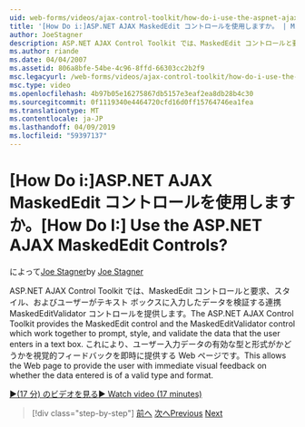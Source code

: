 ```yaml
---
uid: web-forms/videos/ajax-control-toolkit/how-do-i-use-the-aspnet-ajax-maskededit-controls
title: '[How Do i:]ASP.NET AJAX MaskedEdit コントロールを使用しますか。 | Microsoft Docs'
author: JoeStagner
description: ASP.NET AJAX Control Toolkit では、MaskedEdit コントロールと要求、スタイル、および d を検証する連携 MaskedEditValidator コントロールを提供しています.
ms.author: riande
ms.date: 04/04/2007
ms.assetid: 806a8bfe-54be-4c96-8ffd-66303cc2b2f9
msc.legacyurl: /web-forms/videos/ajax-control-toolkit/how-do-i-use-the-aspnet-ajax-maskededit-controls
msc.type: video
ms.openlocfilehash: 4b97b05e16275867db5157e3eaf2ea8db28b4c30
ms.sourcegitcommit: 0f1119340e4464720cfd16d0ff15764746ea1fea
ms.translationtype: MT
ms.contentlocale: ja-JP
ms.lasthandoff: 04/09/2019
ms.locfileid: "59397137"
---
```

# <a name="how-do-i-use-the-aspnet-ajax-maskededit-controls"></a><span data-ttu-id="368c7-104">[How Do i:]ASP.NET AJAX MaskedEdit コントロールを使用しますか。</span><span class="sxs-lookup"><span data-stu-id="368c7-104">[How Do I:] Use the ASP.NET AJAX MaskedEdit Controls?</span></span>

<span data-ttu-id="368c7-105">によって[Joe Stagner](https://github.com/JoeStagner)</span><span class="sxs-lookup"><span data-stu-id="368c7-105">by [Joe Stagner](https://github.com/JoeStagner)</span></span>

<span data-ttu-id="368c7-106">ASP.NET AJAX Control Toolkit では、MaskedEdit コントロールと要求、スタイル、およびユーザーがテキスト ボックスに入力したデータを検証する連携 MaskedEditValidator コントロールを提供します。</span><span class="sxs-lookup"><span data-stu-id="368c7-106">The ASP.NET AJAX Control Toolkit provides the MaskedEdit control and the MaskedEditValidator control which work together to prompt, style, and validate the data that the user enters in a text box.</span></span> <span data-ttu-id="368c7-107">これにより、ユーザー入力データの有効な型と形式がかどうかを視覚的フィードバックを即時に提供する Web ページです。</span><span class="sxs-lookup"><span data-stu-id="368c7-107">This allows the Web page to provide the user with immediate visual feedback on whether the data entered is of a valid type and format.</span></span>

[<span data-ttu-id="368c7-108">&#9654;(17 分) のビデオを見る</span><span class="sxs-lookup"><span data-stu-id="368c7-108">&#9654; Watch video (17 minutes)</span></span>](https://channel9.msdn.com/Blogs/ASP-NET-Site-Videos/how-do-i-use-the-aspnet-ajax-maskededit-controls)

> [!div class="step-by-step"]
> <span data-ttu-id="368c7-109">[前へ](how-do-i-use-the-aspnet-ajax-dropdown-control.md)
> [次へ](how-do-i-use-the-aspnet-ajax-mutuallyexclusive-checkbox-extender.md)</span><span class="sxs-lookup"><span data-stu-id="368c7-109">[Previous](how-do-i-use-the-aspnet-ajax-dropdown-control.md)
[Next](how-do-i-use-the-aspnet-ajax-mutuallyexclusive-checkbox-extender.md)</span></span>
